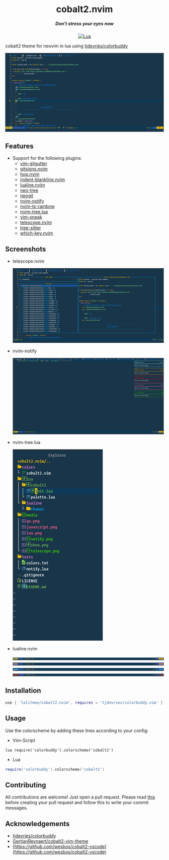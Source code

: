 <div align="center">

# cobalt2.nvim

##### Don't stress your eyes now

[![Lua](https://img.shields.io/badge/Lua-blue.svg?style=for-the-badge&logo=lua)](http://www.lua.org)

</div>

cobalt2 theme for neovim in lua using [tjdevries/colorbuddy](https://github.com/tjdevries/colorbuddy.nvim)

![show case image](./media/show.png 'cobalt2 theme for lua and javascript')

## Features

- Support for the following plugins:
  - [vim-gitgutter](https://github.com/airblade/vim-gitgutter)
  - [gitsigns.nvim](https://github.com/lewis6991/gitsigns.nvim)
  - [hop.nvim](https://github.com/phaazon/hop.nvim)
  - [indent-blankline.nvim](https://github.com/lukas-reineke/indent-blankline.nvim)
  - [lualine.nvim](https://github.com/nvim-lualine/lualine.nvim)
  - [neo-tree](https://github.com/nvim-neo-tree/neo-tree.nvim)
  - [neogit](https://github.com/TimUntersberger/neogit)
  - [nvim-notify](https://github.com/rcarriga/nvim-notify)
  - [nvim-ts-rainbow](https://github.com/p00f/nvim-ts-rainbow)
  - [nvim-tree.lua](https://github.com/kyazdani42/nvim-tree.lua)
  - [vim-sneak](https://github.com/justinmk/vim-sneak)
  - [telescope.nvim](https://github.com/nvim-telescope/telescope.nvim)
  - [tree-sitter](https://github.com/tree-sitter/tree-sitter)
  - [which-key.nvim](https://github.com/folke/which-key.nvim)

## Screenshots

- telescope.nvim

  ![telescope support](./media/telescope.png 'support for telescope')

- nvim-notify

  ![notify support](./media/notify.png 'support for notify')

- nvim-tree.lua

  ![notify support](./media/nvim-tree.png 'support for nvim-tree')

- lualine.nvim

  ![lualine normal](./media/lualine_normal.png 'support for lualine.nvim')
  ![lualine visual](./media/lualine_visual.png 'support for lualine.nvim')
  ![lualine command](./media/lualine_command.png 'support for lualine.nvim')
  ![lualine replace](./media/lualine_replace.png 'support for lualine.nvim')

## Installation

```lua
use { 'lalitmee/cobalt2.nvim', requires = 'tjdevries/colorbuddy.vim' }
```

## Usage

Use the colorscheme by adding these lines according to your config:

- Vim-Script

```vim
lua require('colorbuddy').colorscheme('cobalt2')
```

- Lua

```lua
require('colorbuddy').colorscheme('cobalt2')
```

## Contributing

All contributions are welcome! Just open a pull request. Please read [this](https://cbea.ms/git-commit)
before creating your pull request and follow this to write your commit messages.

## Acknowledgements

- [tjdevries/colorbuddy](https://github.com/tjdevries/colorbuddy.nvim)
- [GertjanReynaert/cobalt2-vim-theme](https://github.com/GertjanReynaert/cobalt2-vim-theme)
- [https://github.com/wesbos/cobalt2-vscode](https://github.com/wesbos/cobalt2-vscode)
